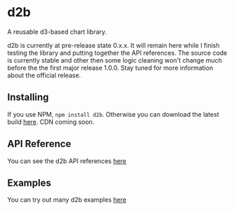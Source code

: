 # d2b

A reusable d3-based chart library.

d2b is currently at pre-release state 0.x.x. It will remain here while I finish testing the library and putting together the API references. The source code is currently stable and other then some logic cleaning won't change much before the the first major release 1.0.0. Stay tuned for more information about the official release. 

## Installing

If you use NPM, `npm install d2b`. Otherwise you can download the latest build [here](https://github.com/d2bjs/d2b). CDN coming soon.

## API Reference

You can see the d2b API references [here](https://d2bjs.github.io)

## Examples

You can try out many d2b examples [here](https://d2b-app.herokuapp.com)
